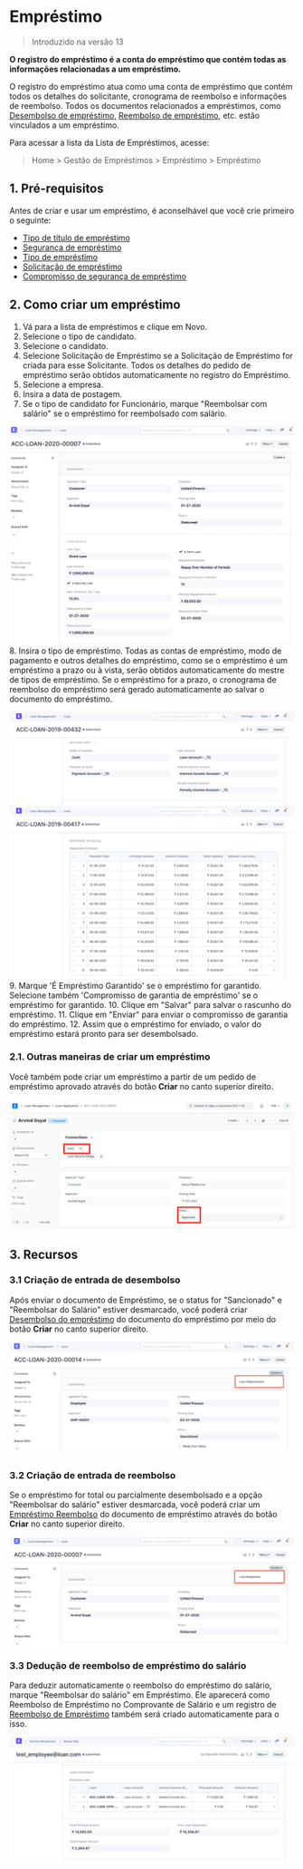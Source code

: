 # Empréstimo



> Introduzido na versão 13


**O registro do empréstimo é a conta do empréstimo que contém todas as informações relacionadas a um empréstimo.**


O registro do empréstimo atua como uma conta de empréstimo que contém todos os detalhes do solicitante, cronograma de reembolso e informações de reembolso. Todos os documentos relacionados a empréstimos, como [Desembolso de empréstimo](/docs/pt/loan-management/loan-disbursement), [Reembolso de empréstimo](/docs/pt/loan-management/loan-repayment), etc. estão vinculados a um empréstimo.


Para acessar a lista da Lista de Empréstimos, acesse:
> Home > Gestão de Empréstimos > Empréstimo > Empréstimo


## 1. Pré-requisitos


Antes de criar e usar um empréstimo, é aconselhável que você crie primeiro o seguinte:


* [Tipo de título de empréstimo](/docs/pt/loan-management/loan-security-type)
* [Segurança de empréstimo](/docs/pt/loan-management/loan-security)
* [Tipo de empréstimo](/docs/pt/loan-management/loan-type)
* [Solicitação de empréstimo](/docs/pt/loan-management/loan-application)
* [Compromisso de segurança de empréstimo](/docs/pt/loan-management/loan-security-pledge)


## 2. Como criar um empréstimo


1. Vá para a lista de empréstimos e clique em Novo.
2. Selecione o tipo de candidato.
3. Selecione o candidato.
4. Selecione Solicitação de Empréstimo se a Solicitação de Empréstimo for criada para esse Solicitante. Todos os detalhes do pedido de empréstimo serão obtidos automaticamente no registro do Empréstimo.
5. Selecione a empresa.
6. Insira a data de postagem.
7. Se o tipo de candidato for Funcionário, marque "Reembolsar com salário" se o empréstimo for reembolsado com salário.


![Fazer empréstimo](/files/loan-details.png)
8. Insira o tipo de empréstimo. Todas as contas de empréstimo, modo de pagamento e outros detalhes do empréstimo, como se o empréstimo é um empréstimo a prazo ou à vista, serão obtidos automaticamente do mestre de tipos de empréstimo. Se o empréstimo for a prazo, o cronograma de reembolso do empréstimo será gerado automaticamente ao salvar o documento do empréstimo.


![Fazer empréstimo](/files/loan-accounts.png)
![Fazer empréstimo](/files/loan-repayment-schedule.png)
9. Marque 'É Empréstimo Garantido' se o empréstimo for garantido. Selecione também 'Compromisso de garantia de empréstimo' se o empréstimo for garantido.
10. Clique em "Salvar" para salvar o rascunho do empréstimo.
11. Clique em "Enviar" para enviar o compromisso de garantia do empréstimo.
12. Assim que o empréstimo for enviado, o valor do empréstimo estará pronto para ser desembolsado.


### 2.1. Outras maneiras de criar um empréstimo


Você também pode criar um empréstimo a partir de um pedido de empréstimo aprovado através do botão **Criar** no canto superior direito.


![Solicitação de empréstimo](/files/create-loan.png)


## 3. Recursos


### 3.1 Criação de entrada de desembolso


Após enviar o documento de Empréstimo, se o status for "Sancionado" e "Reembolsar do Salário" estiver desmarcado, você poderá criar [Desembolso do empréstimo](/docs/pt/loan-management/loan-desembolso) do documento do empréstimo por meio do botão **Criar** no canto superior direito.


![Criar desembolso de empréstimo](/files/create-loan-disbursement.png)


### 3.2 Criação de entrada de reembolso


Se o empréstimo for total ou parcialmente desembolsado e a opção "Reembolsar do salário" estiver desmarcada, você poderá criar um [Empréstimo Reembolso](/docs/pt/loan-management/loan-repayment) do documento de empréstimo através do botão **Criar** no canto superior direito.


![Criar reembolso de empréstimo](/files/create-loan-repayment.png)


### 3.3 Dedução de reembolso de empréstimo do salário


Para deduzir automaticamente o reembolso do empréstimo do salário, marque "Reembolsar do salário" em Empréstimo. Ele aparecerá como Reembolso de Empréstimo no Comprovante de Salário e um registro de [Reembolso de Empréstimo](/docs/pt/loan-management/loan-repayment) também será criado automaticamente para o isso.


![Empréstimo com comprovante de salário](/files/salary-slip-loan.png)



